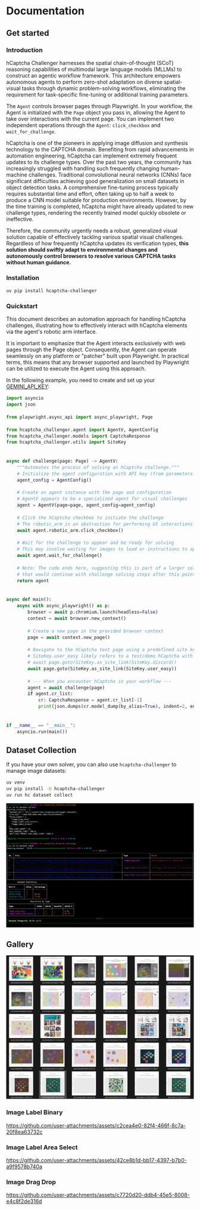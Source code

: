 # Documentation

## Get started

### Introduction

hCaptcha Challenger harnesses the spatial chain-of-thought (SCoT) reasoning capabilities of multimodal large language models (MLLMs) to construct an agentic workflow framework. This architecture empowers autonomous agents to perform zero-shot adaptation on diverse spatial-visual tasks through dynamic problem-solving workflows, eliminating the requirement for task-specific fine-tuning or additional training parameters.

The `Agent` controls browser pages through Playwright. In your workflow, the Agent is initialized with the `Page` object you pass in, allowing the Agent to take over interactions with the current page. You can implement two independent operations through the `Agent`: `click_checkbox` and `wait_for_challenge`.

hCaptcha is one of the pioneers in applying image diffusion and synthesis technology to the CAPTCHA domain. Benefiting from rapid advancements in automation engineering, hCaptcha can implement extremely frequent updates to its challenge types. Over the past two years, the community has increasingly struggled with handling such frequently changing human-machine challenges. Traditional convolutional neural networks (CNNs) face significant difficulties achieving good generalization on small datasets in object detection tasks. A comprehensive fine-tuning process typically requires substantial time and effort, often taking up to half a week to produce a CNN model suitable for production environments. However, by the time training is completed, hCaptcha might have already updated to new challenge types, rendering the recently trained model quickly obsolete or ineffective.

Therefore, the community urgently needs a robust, generalized visual solution capable of effectively tackling various spatial visual challenges. Regardless of how frequently hCaptcha updates its verification types, **this solution should swiftly adapt to environmental changes and autonomously control browsers to resolve various CAPTCHA tasks without human guidance.**

### Installation

```bash
uv pip install hcaptcha-challenger
```

### Quickstart

This document describes an automation approach for handling hCaptcha challenges, illustrating how to effectively interact with hCaptcha elements via the agent's robotic arm interface.

It is important to emphasize that the Agent interacts exclusively with web pages through the Page object. Consequently, the Agent can operate seamlessly on any platform or "patcher" built upon Playwright. In practical terms, this means that any browser supported and launched by Playwright can be utilized to execute the Agent using this approach.

In the following example, you need to create and set up your [GEMINI_API_KEY](https://aistudio.google.com/apikey):

```python
import asyncio
import json

from playwright.async_api import async_playwright, Page

from hcaptcha_challenger.agent import AgentV, AgentConfig
from hcaptcha_challenger.models import CaptchaResponse
from hcaptcha_challenger.utils import SiteKey


async def challenge(page: Page) -> AgentV:
    """Automates the process of solving an hCaptcha challenge."""
    # Initialize the agent configuration with API key (from parameters or environment)
    agent_config = AgentConfig()

    # Create an agent instance with the page and configuration
    # AgentV appears to be a specialized agent for visual challenges
    agent = AgentV(page=page, agent_config=agent_config)

    # Click the hCaptcha checkbox to initiate the challenge
    # The robotic_arm is an abstraction for performing UI interactions
    await agent.robotic_arm.click_checkbox()

    # Wait for the challenge to appear and be ready for solving
    # This may involve waiting for images to load or instructions to appear
    await agent.wait_for_challenge()

    # Note: The code ends here, suggesting this is part of a larger solution
    # that would continue with challenge solving steps after this point
    return agent


async def main():
    async with async_playwright() as p:
        browser = await p.chromium.launch(headless=False)
        context = await browser.new_context()

        # Create a new page in the provided browser context
        page = await context.new_page()

        # Navigate to the hCaptcha test page using a predefined site key
        # SiteKey.user_easy likely refers to a test/demo hCaptcha with lower difficulty
        # await page.goto(SiteKey.as_site_link(SiteKey.discord))
        await page.goto(SiteKey.as_site_link(SiteKey.user_easy))

        # --- When you encounter hCaptcha in your workflow ---
        agent = await challenge(page)
        if agent.cr_list:
            cr: CaptchaResponse = agent.cr_list[-1]
            print(json.dumps(cr.model_dump(by_alias=True), indent=2, ensure_ascii=False))


if __name__ == "__main__":
    asyncio.run(main())

```

## Dataset Collection

If you have your own solver, you can also use `hcaptcha-challenger` to manage image datasets:

```bash
uv venv
uv pip install -U hcaptcha-challenger
uv run hc dataset collect
```

![image_2025-04-12_18-33-07](assets/image_2025-04-12_18-33-07.png)

## Gallery

![image-20250402235820929](assets/image-20250402235820929.png)

### Image Label Binary

https://github.com/user-attachments/assets/c2cea4e0-82f4-466f-8c7a-20f8ea63732c

### Image Label Area Select

https://github.com/user-attachments/assets/42ce8b1d-bb17-4397-b7b0-a9f9578b740a

### Image Drag Drop

https://github.com/user-attachments/assets/c7720d20-ddb4-45e5-8008-e4c8f2de316d